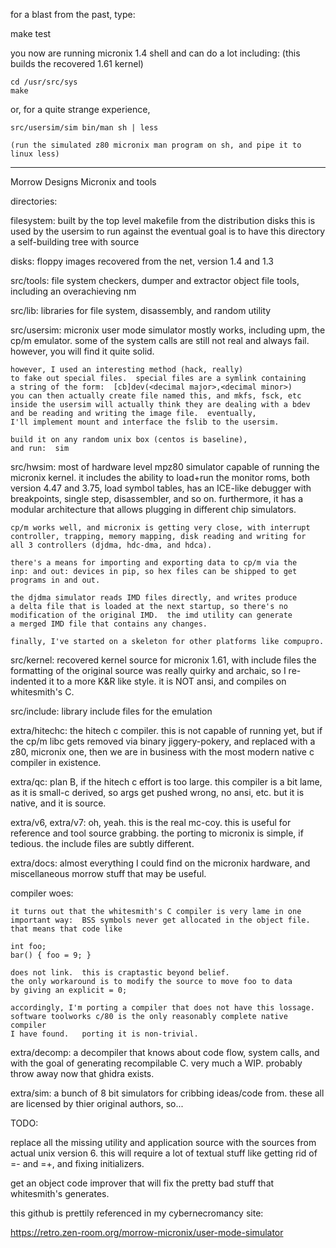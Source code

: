 for a blast from the past, type:

 make test

 you now are running micronix 1.4 shell and can do a lot
 including: (this builds the recovered 1.61 kernel)

	cd /usr/src/sys
	make

or, for a quite strange experience,

    src/usersim/sim bin/man sh | less

	(run the simulated z80 micronix man program on sh, and pipe it to linux less)

---------------------

Morrow Designs Micronix and tools

directories:

filesystem:
	built by the top level makefile from the distribution disks
	this is used by the usersim to run against
	the eventual goal is to have this directory a self-building tree
	with source

disks:
	floppy images recovered from the net, version 1.4 and 1.3

src/tools:
	file system checkers, dumper and extractor
	object file tools, including an overachieving nm

src/lib:
	libraries for file system, disassembly, and random utility
	
src/usersim:
	micronix user mode simulator mostly works, including upm, the cp/m
	emulator.  some of the system calls are still not real and always
	fail.  however, you will find it quite solid. 

	however, I used an interesting method (hack, really)
	to fake out special files.  special files are a symlink containing
	a string of the form:  [cb]dev(<decimal major>,<decimal minor>)
	you can then actually create file named this, and mkfs, fsck, etc
	inside the usersim will actually think they are dealing with a bdev
	and be reading and writing the image file.  eventually,
	I'll implement mount and interface the fslib to the usersim.

	build it on any random unix box (centos is baseline),
	and run:  sim

src/hwsim:
	most of hardware level mpz80 simulator capable of running the
	micronix kernel.  it includes the ability to load+run the monitor
	roms, both version 4.47 and 3.75, load symbol tables, has an ICE-like
	debugger with breakpoints, single step, disassembler, and so on.
	furthermore, it has a modular architecture that allows plugging in 
	different chip simulators.

	cp/m works well, and micronix is getting very close, with interrupt
	controller, trapping, memory mapping, disk reading and writing for
	all 3 controllers (djdma, hdc-dma, and hdca).

	there's a means for importing and exporting data to cp/m via the
	inp: and out: devices in pip, so hex files can be shipped to get
	programs in and out.

	the djdma simulator reads IMD files directly, and writes produce
	a delta file that is loaded at the next startup, so there's no
	modification of the original IMD.  the imd utility can generate
	a merged IMD file that contains any changes.

	finally, I've started on a skeleton for other platforms like compupro.

src/kernel:
	recovered kernel source for micronix 1.61, with include files
	the formatting of the original source was really quirky and archaic,
	so I re-indented it to a more K&R like style.
	it is NOT ansi, and compiles on whitesmith's C.

src/include:
	library include files for the emulation

extra/hitechc:
	the hitech c compiler.  this is not capable of running yet, but if the
	cp/m libc gets removed via binary jiggery-pokery, and replaced with
	a z80, micronix one, then we are in business with the most modern native
	c compiler in existence.

extra/qc:
	plan B, if the hitech c effort is too large.  this compiler is a bit lame,
	as it is small-c derived, so args get pushed wrong, no ansi, etc. 
	but it is native, and it is source.

extra/v6, extra/v7:
	oh, yeah.  this is the real mc-coy.  this is useful for reference and
	tool source grabbing.  the porting to micronix is simple, if tedious.
	the include files are subtly different.

extra/docs:
	almost everything I could find on the micronix hardware, and miscellaneous
	morrow stuff that may be useful.

compiler woes:

	it turns out that the whitesmith's C compiler is very lame in one
	important way:  BSS symbols never get allocated in the object file.
	that means that code like

	int foo;
	bar() { foo = 9; }

	does not link.  this is craptastic beyond belief.
	the only workaround is to modify the source to move foo to data
	by giving an explicit = 0;

	accordingly, I'm porting a compiler that does not have this lossage.
	software toolworks c/80 is the only reasonably complete native compiler
	I have found.   porting it is non-trivial.

extra/decomp:
	a decompiler that knows about code flow, system calls, and
        with the goal of generating recompilable C.  very much a WIP.
	probably throw away now that ghidra exists.

extra/sim:
	a bunch of 8 bit simulators for cribbing ideas/code from.
	these all are licensed by thier original authors, so...

TODO:

replace all the missing utility and application source with the
sources from actual unix version 6.  this will require a lot of
textual stuff like getting rid of =- and =+, and fixing initializers.

get an object code improver that will fix the pretty bad stuff that
whitesmith's generates. 

this github is prettily referenced in my cybernecromancy site:

https://retro.zen-room.org/morrow-micronix/user-mode-simulator

